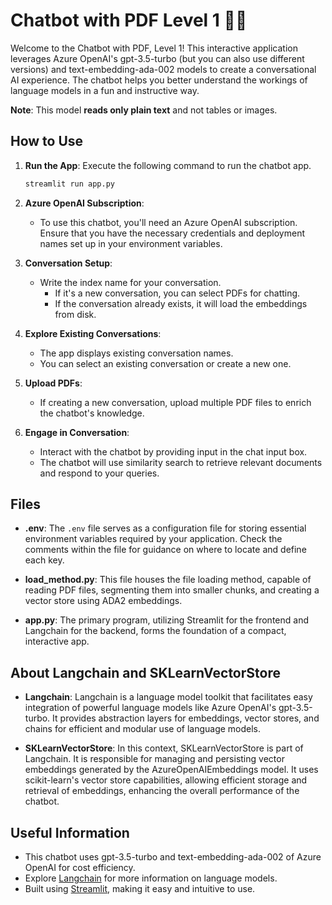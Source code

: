 # Chatbot with PDF Level 1 🤖💬

Welcome to the Chatbot with PDF, Level 1! This interactive application leverages Azure OpenAI's gpt-3.5-turbo (but you can also use different versions) and text-embedding-ada-002 models to create a conversational AI experience. The chatbot helps you better understand the workings of language models in a fun and instructive way.

**Note**: This model **reads only plain text** and not tables or images.

## How to Use
1. **Run the App**: Execute the following command to run the chatbot app.
    ```bash
    streamlit run app.py
    ```

2. **Azure OpenAI Subscription**:
   - To use this chatbot, you'll need an Azure OpenAI subscription. Ensure that you have the necessary credentials and deployment names set up in your environment variables.

3. **Conversation Setup**:
   - Write the index name for your conversation.
     - If it's a new conversation, you can select PDFs for chatting.
     - If the conversation already exists, it will load the embeddings from disk.

4. **Explore Existing Conversations**:
   - The app displays existing conversation names.
   - You can select an existing conversation or create a new one.

5. **Upload PDFs**:
   - If creating a new conversation, upload multiple PDF files to enrich the chatbot's knowledge.

6. **Engage in Conversation**:
   - Interact with the chatbot by providing input in the chat input box.
   - The chatbot will use similarity search to retrieve relevant documents and respond to your queries.

## Files

- **.env**: The `.env` file serves as a configuration file for storing essential environment variables required by your application. Check the comments within the file for guidance on where to locate and define each key.

- **load_method.py**: This file houses the file loading method, capable of reading PDF files, segmenting them into smaller chunks, and creating a vector store using ADA2 embeddings.

- **app.py**: The primary program, utilizing Streamlit for the frontend and Langchain for the backend, forms the foundation of a compact, interactive app.


## About Langchain and SKLearnVectorStore
- **Langchain**: Langchain is a language model toolkit that facilitates easy integration of powerful language models like Azure OpenAI's gpt-3.5-turbo. It provides abstraction layers for embeddings, vector stores, and chains for efficient and modular use of language models.

- **SKLearnVectorStore**: In this context, SKLearnVectorStore is part of Langchain. It is responsible for managing and persisting vector embeddings generated by the AzureOpenAIEmbeddings model. It uses scikit-learn's vector store capabilities, allowing efficient storage and retrieval of embeddings, enhancing the overall performance of the chatbot.

## Useful Information
- This chatbot uses gpt-3.5-turbo and text-embedding-ada-002 of Azure OpenAI for cost efficiency.
- Explore [Langchain](https://www.langchain.com/) for more information on language models.
- Built using [Streamlit](https://streamlit.io/), making it easy and intuitive to use.
